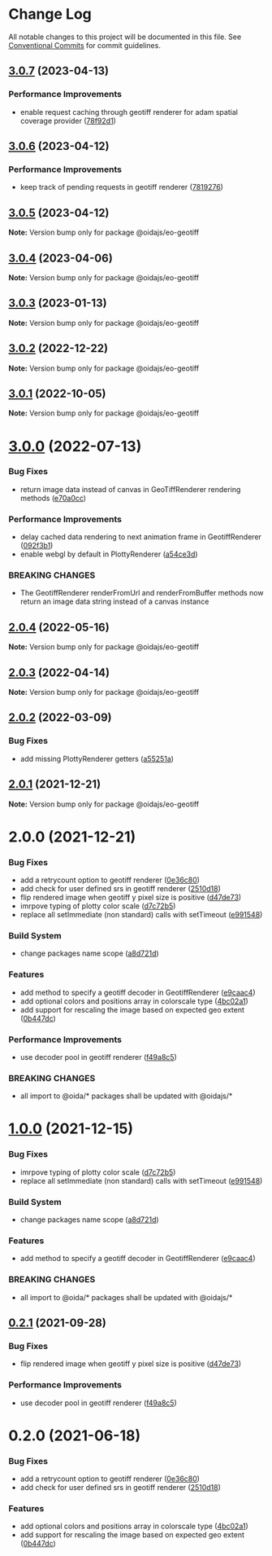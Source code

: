 # Change Log

All notable changes to this project will be documented in this file.
See [Conventional Commits](https://conventionalcommits.org) for commit guidelines.

## [3.0.7](https://github.com/cgi-italy/oida/compare/@oidajs/eo-geotiff@3.0.6...@oidajs/eo-geotiff@3.0.7) (2023-04-13)

### Performance Improvements

- enable request caching through geotiff renderer for adam spatial coverage provider ([78f92d1](https://github.com/cgi-italy/oida/commit/78f92d1118012d4c9026211e5b8313ad6bce1a54))

## [3.0.6](https://github.com/cgi-italy/oida/compare/@oidajs/eo-geotiff@3.0.5...@oidajs/eo-geotiff@3.0.6) (2023-04-12)

### Performance Improvements

- keep track of pending requests in geotiff renderer ([7819276](https://github.com/cgi-italy/oida/commit/7819276e4f7942c1d2e89a8986ea1a4bba6c90eb))

## [3.0.5](https://github.com/cgi-italy/oida/compare/@oidajs/eo-geotiff@3.0.4...@oidajs/eo-geotiff@3.0.5) (2023-04-12)

**Note:** Version bump only for package @oidajs/eo-geotiff

## [3.0.4](https://github.com/cgi-italy/oida/compare/@oidajs/eo-geotiff@3.0.3...@oidajs/eo-geotiff@3.0.4) (2023-04-06)

**Note:** Version bump only for package @oidajs/eo-geotiff

## [3.0.3](https://github.com/cgi-italy/oida/compare/@oidajs/eo-geotiff@3.0.2...@oidajs/eo-geotiff@3.0.3) (2023-01-13)

**Note:** Version bump only for package @oidajs/eo-geotiff

## [3.0.2](https://github.com/cgi-italy/oida/compare/@oidajs/eo-geotiff@3.0.1...@oidajs/eo-geotiff@3.0.2) (2022-12-22)

**Note:** Version bump only for package @oidajs/eo-geotiff

## [3.0.1](https://github.com/cgi-italy/oida/compare/@oidajs/eo-geotiff@3.0.0...@oidajs/eo-geotiff@3.0.1) (2022-10-05)

**Note:** Version bump only for package @oidajs/eo-geotiff

# [3.0.0](https://github.com/cgi-italy/oida/compare/@oidajs/eo-geotiff@2.0.4...@oidajs/eo-geotiff@3.0.0) (2022-07-13)

### Bug Fixes

- return image data instead of canvas in GeoTiffRenderer rendering methods ([e70a0cc](https://github.com/cgi-italy/oida/commit/e70a0cc28e17a98b96b2d45bac0de766435797b6))

### Performance Improvements

- delay cached data rendering to next animation frame in GeotiffRenderer ([092f3b1](https://github.com/cgi-italy/oida/commit/092f3b18b4abf305b05dd92297d950e282fad1cd))
- enable webgl by default in PlottyRenderer ([a54ce3d](https://github.com/cgi-italy/oida/commit/a54ce3d30f7b32eb238c18bb4f173d10b8c3a2d5))

### BREAKING CHANGES

- The GeotiffRenderer renderFromUrl and renderFromBuffer methods now return an image
  data string instead of a canvas instance

## [2.0.4](https://github.com/cgi-italy/oida/compare/@oidajs/eo-geotiff@2.0.3...@oidajs/eo-geotiff@2.0.4) (2022-05-16)

**Note:** Version bump only for package @oidajs/eo-geotiff

## [2.0.3](https://github.com/cgi-italy/oida/compare/@oidajs/eo-geotiff@2.0.2...@oidajs/eo-geotiff@2.0.3) (2022-04-14)

**Note:** Version bump only for package @oidajs/eo-geotiff

## [2.0.2](https://github.com/cgi-italy/oida/compare/@oidajs/eo-geotiff@2.0.1...@oidajs/eo-geotiff@2.0.2) (2022-03-09)

### Bug Fixes

- add missing PlottyRenderer getters ([a55251a](https://github.com/cgi-italy/oida/commit/a55251affa1df2456e462cf3fe6938541636134a))

## [2.0.1](https://github.com/cgi-italy/oida/compare/@oidajs/eo-geotiff@2.0.0...@oidajs/eo-geotiff@2.0.1) (2021-12-21)

**Note:** Version bump only for package @oidajs/eo-geotiff

# 2.0.0 (2021-12-21)

### Bug Fixes

- add a retrycount option to geotiff renderer ([0e36c80](https://github.com/cgi-italy/oida/commit/0e36c80b34af3de271843819c990191b6ecaa4dc))
- add check for user defined srs in geotiff renderer ([2510d18](https://github.com/cgi-italy/oida/commit/2510d18f0a33188e500d19ca8c7869361b42e2c5))
- flip rendered image when geotiff y pixel size is positive ([d47de73](https://github.com/cgi-italy/oida/commit/d47de73b3f231d905098e4dc49eae131b545ac3b))
- imrpove typing of plotty color scale ([d7c72b5](https://github.com/cgi-italy/oida/commit/d7c72b59cb57b975b097b4f39638d2ae5d2783c1))
- replace all setImmediate (non standard) calls with setTimeout ([e991548](https://github.com/cgi-italy/oida/commit/e9915486859236b2bfa37760ef4508d0f467dc77))

### Build System

- change packages name scope ([a8d721d](https://github.com/cgi-italy/oida/commit/a8d721db395a8a9f9c52808c5318c392096cc2a3))

### Features

- add method to specify a geotiff decoder in GeotiffRenderer ([e9caac4](https://github.com/cgi-italy/oida/commit/e9caac419c366accb0f18049a4b655873899a368))
- add optional colors and positions array in colorscale type ([4bc02a1](https://github.com/cgi-italy/oida/commit/4bc02a1cdb9bddefacd54190c426195885928d3f))
- add support for rescaling the image based on expected geo extent ([0b447dc](https://github.com/cgi-italy/oida/commit/0b447dcb9336a7a42d8a9146601bf73d03e13071))

### Performance Improvements

- use decoder pool in geotiff renderer ([f49a8c5](https://github.com/cgi-italy/oida/commit/f49a8c5c1e927b7591dfd3e256e60c3bdeb18d8a))

### BREAKING CHANGES

- all import to @oida/\* packages shall be updated with @oidajs/\*

# [1.0.0](https://github.com/cgi-italy/oida/compare/@oida/eo-geotiff@0.2.1...@oidajs/eo-geotiff@1.0.0) (2021-12-15)

### Bug Fixes

- imrpove typing of plotty color scale ([d7c72b5](https://github.com/cgi-italy/oida/commit/d7c72b59cb57b975b097b4f39638d2ae5d2783c1))
- replace all setImmediate (non standard) calls with setTimeout ([e991548](https://github.com/cgi-italy/oida/commit/e9915486859236b2bfa37760ef4508d0f467dc77))

### Build System

- change packages name scope ([a8d721d](https://github.com/cgi-italy/oida/commit/a8d721db395a8a9f9c52808c5318c392096cc2a3))

### Features

- add method to specify a geotiff decoder in GeotiffRenderer ([e9caac4](https://github.com/cgi-italy/oida/commit/e9caac419c366accb0f18049a4b655873899a368))

### BREAKING CHANGES

- all import to @oida/\* packages shall be updated with @oidajs/\*

## [0.2.1](https://github.com/cgi-italy/oida/compare/@oida/eo-geotiff@0.2.0...@oida/eo-geotiff@0.2.1) (2021-09-28)

### Bug Fixes

- flip rendered image when geotiff y pixel size is positive ([d47de73](https://github.com/cgi-italy/oida/commit/d47de73b3f231d905098e4dc49eae131b545ac3b))

### Performance Improvements

- use decoder pool in geotiff renderer ([f49a8c5](https://github.com/cgi-italy/oida/commit/f49a8c5c1e927b7591dfd3e256e60c3bdeb18d8a))

# 0.2.0 (2021-06-18)

### Bug Fixes

- add a retrycount option to geotiff renderer ([0e36c80](https://github.com/cgi-italy/oida/commit/0e36c80b34af3de271843819c990191b6ecaa4dc))
- add check for user defined srs in geotiff renderer ([2510d18](https://github.com/cgi-italy/oida/commit/2510d18f0a33188e500d19ca8c7869361b42e2c5))

### Features

- add optional colors and positions array in colorscale type ([4bc02a1](https://github.com/cgi-italy/oida/commit/4bc02a1cdb9bddefacd54190c426195885928d3f))
- add support for rescaling the image based on expected geo extent ([0b447dc](https://github.com/cgi-italy/oida/commit/0b447dcb9336a7a42d8a9146601bf73d03e13071))
